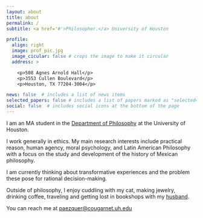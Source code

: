 ```yaml
---
layout: about
title: about
permalink: /
subtitle: <a href='#'>Philosopher.</a> University of Houston 

profile:
  align: right
  image: prof_pic.jpg
  image_cicular: false # crops the image to make it circular
  address: >

    <p>508 Agnes Arnold Hall</p>
    <p>3553 Cullen Boulevard</p>
    <p>Houston, TX 77204-3004</p>

news: false  # includes a list of news items
selected_papers: false # includes a list of papers marked as "selected={true}"
social: false  # includes social icons at the bottom of the page
---
```



I am an MA student in the [Department of Philosophy](https://www.uh.edu/class/philosophy/) at the University of Houston. 

I work generally in ethics. My main research interests include practical reason, human agency, moral psychology, and Latin American Philosophy with a focus on the study and development of the history of Mexican philosophy. 

I am currently thinking about transformative experiences and the problem these pose for rational decision-making. 

Outside of philosophy, I enjoy cuddling with my cat, making jewelry, drinking coffee, traveling and getting lost in bookshops with my [husband](http://phkieval.com). 

You can reach me at [paezquer@cougarnet.uh.edu](mailto:paezquer@cougarnet.uh.edu)

